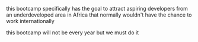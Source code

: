 this bootcamp specifically has the goal to attract aspiring developers from an underdeveloped area in Africa that normally wouldn't have the chance to work internationally

this bootcamp will not be every year but we must do it

